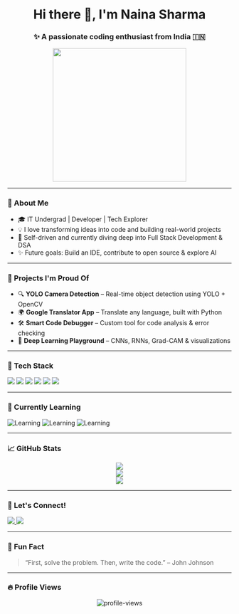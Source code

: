 <h1 align="center">Hi there 👋, I'm Naina Sharma</h1>
<h3 align="center">✨ A passionate coding enthusiast from India 🇮🇳</h3>

<div align="center">
  <img src="https://media.giphy.com/media/3o7TKMt1VVNkHV2PaE/giphy.gif" width="300px" />
</div>

---

### 💫 About Me
- 🎓 IT Undergrad | Developer | Tech Explorer
- 💡 I love transforming ideas into code and building real-world projects
- 🧠 Self-driven and currently diving deep into Full Stack Development & DSA
- ✨ Future goals: Build an IDE, contribute to open source & explore AI

---

### 🌟 Projects I'm Proud Of
- 🔍 **YOLO Camera Detection** – Real-time object detection using YOLO + OpenCV  
- 🌍 **Google Translator App** – Translate any language, built with Python  
- 🛠️ **Smart Code Debugger** – Custom tool for code analysis & error checking  
- 🧠 **Deep Learning Playground** – CNNs, RNNs, Grad-CAM & visualizations

---

### 🚀 Tech Stack
<p align="left">
  <img src="https://img.shields.io/badge/React-61DAFB?style=for-the-badge&logo=react&logoColor=black"/>
  <img src="https://img.shields.io/badge/HTML5-E34F26?style=for-the-badge&logo=html5&logoColor=white"/>
  <img src="https://img.shields.io/badge/CSS3-1572B6?style=for-the-badge&logo=css3&logoColor=white"/>
  <img src="https://img.shields.io/badge/Python-3776AB?style=for-the-badge&logo=python&logoColor=white"/>
  <img src="https://img.shields.io/badge/C++-00599C?style=for-the-badge&logo=c%2B%2B&logoColor=white"/>
  <img src="https://img.shields.io/badge/C%23-239120?style=for-the-badge&logo=c-sharp&logoColor=white"/>
</p>

---

### 🌱 Currently Learning
![Learning](https://img.shields.io/badge/🌱_Learning-Full_Stack_Dev-brightgreen)
![Learning](https://img.shields.io/badge/📚_DSA-Intermediate-blue)
![Learning](https://img.shields.io/badge/💡_Open_Source-Contributions-orange)

---

### 📈 GitHub Stats
<p align="center">
  <img src="https://github-readme-streak-stats.herokuapp.com/?user=naina-coderr&theme=tokyonight&hide_border=true" />
  <br/>
  <img src="https://github-readme-stats.vercel.app/api?username=naina-coderr&show_icons=true&theme=tokyonight" />
  <br/>
  <img src="https://github-readme-stats.vercel.app/api/top-langs/?username=naina-coderr&layout=compact&theme=tokyonight" />
</p>

---

### 🔗 Let's Connect!
<p>
  <a href=linkedin.com/in/naina-sharma-0b74b6287 target="_blank">
    <img src="https://img.shields.io/badge/LinkedIn-Naina_Sharma-blue?style=for-the-badge&logo=linkedin" />
  </a>
  <a href="mailto:naina091203@gmail.com">
    <img src="https://img.shields.io/badge/Gmail-naina091203@gmail.com-D14836?style=for-the-badge&logo=gmail&logoColor=white" />
  </a>
</p>

---

### 💬 Fun Fact
> “First, solve the problem. Then, write the code.” – John Johnson

---

### 🔥 Profile Views
<p align="center">
  <img src="https://komarev.com/ghpvc/?username=naina-coderr&label=Profile%20Views&color=0e75b6&style=flat" alt="profile-views" />
</p>
